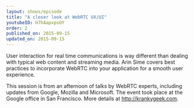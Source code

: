 ```yaml
---
layout: shows/episode
title: "A closer look at WebRTC UX/UI"
youtubeID: H7hAapxpsOY
order: 2
published_on: 2015-09-15
updated_on: 2015-09-15
---
```

User interaction for real time communications is way different than dealing with typical web content and streaming media. Arin Sime covers best practices to incorporate WebRTC into your application for a smooth user experience.

This session is from an afternoon of talks by WebRTC experts, including updates from Google, Mozilla and Microsoft. The event took place at the Google office in San Francisco. More details at http://krankygeek.com.

